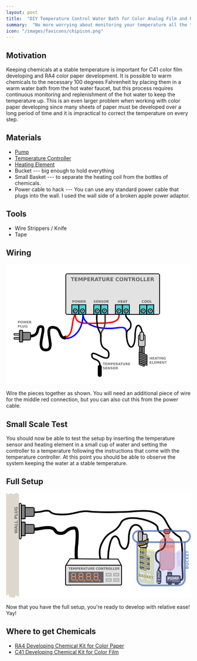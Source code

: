 ```yaml
---
layout: post
title:  "DIY Temperature Control Water Bath for Color Analog Film and Paper Development"
summary:  "No more worrying about monitoring your temperature all the time!"
icon: "/images/favicons/chipicon.png"
---
```


Motivation
----------
Keeping chemicals at a stable temperature is important for C41 color film developing and RA4 color paper development. It is possible to warm chemicals to the necessary 100 degrees Fahrenheit by placing them in a warm water bath from the hot water faucet, but this process requires continuous monitoring and replenishment of the hot water to keep the temperature up. This is an even larger problem when working with color paper developing since many sheets of paper must be developed over a long period of time and it is impractical to correct the temperature on every step.

Materials
---------
* [Pump](https://www.amazon.com/gp/product/B00EWENMAU/ref=oh_aui_detailpage_o04_s00?ie=UTF8&psc=1)
* [Temperature Controller](https://www.amazon.com/gp/product/B00Y8T9YZG/ref=oh_aui_detailpage_o06_s00?ie=UTF8&psc=1)
* [Heating Element](https://www.amazon.com/gp/product/B01M0Q84BR/ref=oh_aui_detailpage_o06_s01?ie=UTF8&psc=1)
* Bucket --- big enough to hold everything
* Small Basket --- to separate the heating coil from the bottles of chemicals.
* Power cable to hack --- You can use any standard power cable that plugs into the wall. I used the wall side of a broken apple power adaptor.

Tools
-----
* Wire Strippers / Knife
* Tape

Wiring
------
<img alt="wiring diagram" src="/images/bathwiring.png" class="img-fluid" />

Wire the pieces together as shown. You will need an additional piece of wire for the middle red connection, but you can also cut this from the power cable. 

Small Scale Test
----------------
You should now be able to test the setup by inserting the temperature sensor and heating element in a small cup of water and setting the controller to a temperature following the instructions that come with the temperature controller. At this point you should be able to observe the system keeping the water at a stable temperature.

Full Setup
----------
<img alt="physical setup diagram" src="/images/bathstruct.png" class="img-fluid" />

Now that you have the full setup, you're ready to develop with relative ease! Yay!

Where to get Chemicals
----------------------
* [RA4 Developing Chemical Kit for Color Paper](http://www.freestylephoto.biz/11814-Arista-RA-4-Color-Print-Processing-Kit-4-Liters)
* [C41 Developing Chemical Kit for Color Film](http://www.freestylephoto.biz/10123-Unicolor-Powder-C-41-Film-Negative-Processing-Kit-1-Liter)
